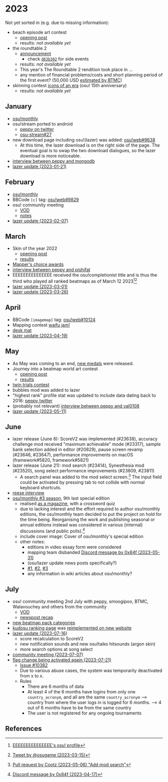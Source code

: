 # 2023

Not yet sorted in (e.g. due to missing information):

- beach episode art contest
  - [opening post](https://osu.ppy.sh/home/news/2023-06-20-beach-episode-art-contest)
  - results: *not available yet*
- the roundtable 2
  - [announcement](https://osu.ppy.sh/home/news/2023-07-07-the-roundtable-ii)
    - check [`d63b302`](https://github.com/ppy/osu-wiki/pull/9637/commits/d63b3027117083c9c4d567f8d258fe602c6e8e8d#diff-0f5146fc70ef4985562567bb71a10dde754dc92f0fa2cbbaafc8d8da20fd2d4dL48-L56) for side events
  - results: *not available yet*
  - This year's The Roundtable 2 rendition took place in ...
  - any mention of financial problems/costs and short planning period of the first event? (50,000 USD [estimated by BTMC](https://www.youtube.com/watch?v=LkWIgSZrmvc))
- skinning contest [icons of an era](https://osu.ppy.sh/home/news/2023-05-10-skinning-contest-icons-of-an-era) (osu! 15th anniversary)
  - results: *not available yet*

## January

- [osu!monthly](https://osu.ppy.sh/home/news/2023-02-10-osumonthly-7)
- osu!stream ported to android
  - [peppy on twitter](https://twitter.com/ppy/status/1613460209703456769)
  - [osu-stream#27](https://github.com/ppy/osu-stream/pull/27)
- new download page including osu!(lazer) was added: [osu!web#9638](https://github.com/ppy/osu-web/pull/9638)
  - At this time, the lazer download is on the right side of the page. The eventual goal is to swap the two download dialogues, so the lazer download is more noticeable.
- [interview between peppy and mongodb](https://twitter.com/ppy/status/1613534700295028739)
- [lazer update (2023-01-21)](https://www.youtube.com/watch?v=P6Y9B1pyIcw)

## February

- [osu!monthly](https://osu.ppy.sh/home/news/2023-03-02-osumonthly-8)
- BBCode `[c]` tag: [osu!web#9829](https://github.com/ppy/osu-web/pull/9829)
- osu! community meeting
  - [VOD](https://www.youtube.com/watch?v=idmI03A8jR8)
  - [notes](https://docs.google.com/document/d/13cMCrQN4vvaQFA59BmFHk6D7PH9fwT2ANmhkm5cmzxE/edit)
- [lazer update (2023-02-07)](https://www.youtube.com/watch?v=iLThnjc7Yfg)

## March

- Skin of the year 2022
  - [opening post](https://osu.ppy.sh/home/news/2023-02-09-skin-of-the-year-2022)
  - [results](https://osu.ppy.sh/home/news/2023-03-05-skin-of-the-year-2022-results)
- [Mapper's choice awards](https://osu.ppy.sh/home/news/2023-03-03-mappers-choice-awards)
- [interview between peppy and pishifat](https://twitter.com/osugame/status/1636925240881348609)
- EEEEEEEEEEEEEEE received the osu!completionist title and is thus the third who played all ranked beatmaps as of March 12 2023[^completionist-profile][^completionist-tweet]
- [lazer update (2023-03-01)](https://www.youtube.com/watch?v=Kmm5VlFCYE8)
- [lazer update (2023-03-26)](https://www.youtube.com/watch?v=5Yg9Qo5qFXc)

## April

- BBCode `[imagemap]` tag: [osu!web#10124](https://github.com/ppy/osu-web/pull/10124)
- Mapping contest [waifu jam!](https://osu.ppy.sh/home/news/2023-04-22-waifu-jam-map-battle-contest)
- [desk mat](https://twitter.com/osugame/status/1643288319860801536)
- [lazer update (2023-04-19)](https://www.youtube.com/watch?v=kmkAsXDLmNc)

## May

- As May was coming to an end, [new medals](https://www.reddit.com/r/osugame/comments/13vma49/new_medals_are_out/) were released.
- Journey into a beatmap world art contest
  - [opening post](https://osu.ppy.sh/home/news/2023-04-21-journey-into-a-beatmap-world-voting-open)
  - [results](https://osu.ppy.sh/home/news/2023-05-01-journey-into-a-beatmap-world-contest-results)
- [twin trials contest](https://osu.ppy.sh/home/news/2023-05-15-results-twin-trials-beatmapping-phase)
- bubbles mod was added to lazer
- "highest rank" profile stat was updated to include data dating back to 2016: [peppy twitter](https://twitter.com/ppy/status/1657250346291593217)
- (probably not relevant) [interview between peppy and val0108](https://www.youtube.com/watch?v=edD1fTBalQE)
- [lazer update (2023-05-11)](https://www.youtube.com/watch?v=GCXaQeFlaBY)

## June

- lazer release (June 6): ScoreV2 was implemented (#23638), accuracy challenge mod received "maximum achievable" mode (#23317), sample bank selection added in editor (#20829), pause screen revamp (#23646, #23647), performance improvements on macOS (framework#5820, framework#5821)
- lazer release (June 21): mod search (#23414), Synesthesia mod (#23520), song select performance improvements (#23809, #23811)
  - A search panel was added to the mod select screen.[^mod-search] The input field could be activated by pressing tab to not collide with normal keyboard shortcuts.
- [reese interview](https://osu.ppy.sh/home/news/2023-06-02-the-osu-youtube-legacy-of-reesewashere)
- [osu!monthly #3 season](https://osu.ppy.sh/home/news/2023-06-26-osumonthly-9), 9th last special edition
  - realised [as a magazine](https://docs.google.com/viewerng/viewer?url=https://assets.ppy.sh/media/osu-monthly/2023-03/osu-monthly-2023-03.pdf), with a crossword quiz
  - due to lacking interest and the effort required to author osu!monthly editions, the osu!monthly team decided to put the project on hold for the time being. Reorganising the work and publishing seasonal or annual editions instead was considered in various (internal) discussions (and public polls).[^monthly-discord]<!--more sources in #osu-news/#osu-wiki?-->
  - include cover image: Cover of osu!monthly's special edition
  - other notes:
    - editions in video essay form were considered
    - mapping team disbanded [Discord message by 0x84f (2023-05-31)](https://discord.com/channels/188630481301012481/1003689172420276246/1113463478057971722)
    - (osu!lazer update news posts specifically?)
    - [#1](https://osu.ppy.sh/community/forums/topics/1772564?n=1), [#2](https://docs.google.com/document/d/1vWSy64g8HxNsoEoL5uGVarH1cpYH0zWDRmmIoZyjOgY/edit), [#3](https://www.reddit.com/r/osugame/comments/13wpu7g/what_content_do_you_want_to_see_in_the_news/?)
    - any information in wiki articles about osu!monthly?

## July

- osu! community meeting 2nd July with peppy, smoogipoo, BTMC, Walavouchey and others from the community
  - [VOD](https://www.youtube.com/watch?v=bocgaVISSfg)
  - [newspost recap](https://osu.ppy.sh/home/news/2023-07-11-community-meeting-recap)
- [new beatmap pack categories](https://osu.ppy.sh/home/news/2023-07-11-introducing-new-beatmap-pack-categories)
- [kudosu ranking page](https://osu.ppy.sh/p/kudosu) was [reimplemented on new website](https://github.com/ppy/osu-web/pull/10344)
- [lazer update (2023-07-16)](https://osu.ppy.sh/home/news/2023-07-16-osulazer-updates-july-16-2023)
  - score recalculation to ScoreV2
  - new notification sounds and new osu!taiko hitsounds (argon skin)
  - more search options at song select
- [community meeting (2023-07-07)](https://osu.ppy.sh/home/news/2023-07-11-community-meeting-recap)
- [flag change being activated again (2023-07-21)](https://github.com/ppy/osu-web/pull/10398)
  - [Issue #10382](https://github.com/ppy/osu-web/issues/10382)
  - Due to various abuse cases, the system was temporarily deactivated from x to x.<!--Reason for prior deactivation-->
  - Rules
    - There are 6 months of data
    - At least 4 of the 6 months have logins from only one `country_acronym`, and all are the same `country_acronym` --> country from where the user logs in is logged for 6 months. --> 4 out of 6 months have to be from the same country
    - The user is not registered for any ongoing tournaments

## References

[^completionist-profile]: [EEEEEEEEEEEEEEE's osu! profile](https://osu.ppy.sh/users/2927048)
[^completionist-tweet]: [Tweet by @osugame (2023-03-15)](https://twitter.com/osugame/status/1635888223590453250)

[^mod-search]: [Pull request by Cootz (2023-05-06) "Add mod search"](https://github.com/ppy/osu/pull/23414)
[^monthly-discord]: [Discord message by 0x84f (2023-04-17)](https://discord.com/channels/188630481301012481/1003689172420276246/1097626728328876062)
